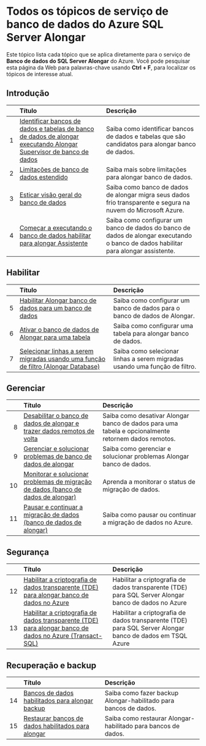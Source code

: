 <properties
    pageTitle="Todos os tópicos de serviço de banco de dados do SQL Server Alongar | Microsoft Azure"
    description="Tabela de todos os tópicos para o serviço Azure denominada banco de dados do SQL Server Alongar que existe em http://azure.microsoft.com/documentation/articles/, título e descrição."
    services="sql-server-stretch-database"
    documentationCenter=""
    authors="DouglasL"
    manager="jhubbard"
    editor="MightyPen"/>

<tags
    ms.service="sql-server-stretch-database"
    ms.workload="sql-server-stretch-database"
    ms.tgt_pltfrm="na"
    ms.devlang="na"
    ms.topic="article"
    ms.date="10/05/2016"
    ms.author="DouglasL"/>


# <a name="all-topics-for-azure-sql-server-stretch-database-service"></a>Todos os tópicos de serviço de banco de dados do Azure SQL Server Alongar

Este tópico lista cada tópico que se aplica diretamente para o serviço de **Banco de dados do SQL Server Alongar** do Azure. Você pode pesquisar esta página da Web para palavras-chave usando **Ctrl + F**, para localizar os tópicos de interesse atual.




## <a name="get-started"></a>Introdução

| &nbsp; | Título | Descrição |
| --: | :-- | :-- |
| 1 | [Identificar bancos de dados e tabelas de banco de dados de alongar executando Alongar Supervisor de banco de dados](sql-server-stretch-database-identify-databases.md) | Saiba como identificar bancos de dados e tabelas que são candidatos para alongar banco de dados. |
| 2 | [Limitações de banco de dados estendido](sql-server-stretch-database-limitations.md) | Saiba mais sobre limitações para alongar banco de dados. |
| 3 | [Esticar visão geral do banco de dados](sql-server-stretch-database-overview.md) | Saiba como banco de dados de alongar migra seus dados frio transparente e segura na nuvem do Microsoft Azure. |
| 4 | [Começar a executando o banco de dados habilitar para alongar Assistente](sql-server-stretch-database-wizard.md) | Saiba como configurar um banco de dados do banco de dados de alongar executando o banco de dados habilitar para alongar assistente. |



## <a name="enable"></a>Habilitar

| &nbsp; | Título | Descrição |
| --: | :-- | :-- |
| 5 | [Habilitar Alongar banco de dados para um banco de dados](sql-server-stretch-database-enable-database.md) | Saiba como configurar um banco de dados para o banco de dados de Alongar. |
| 6 | [Ativar o banco de dados de Alongar para uma tabela](sql-server-stretch-database-enable-table.md) | Saiba como configurar uma tabela para alongar banco de dados. |
| 7 | [Selecionar linhas a serem migradas usando uma função de filtro (Alongar Database)](sql-server-stretch-database-predicate-function.md) | Saiba como selecionar linhas a serem migradas usando uma função de filtro. |



## <a name="manage"></a>Gerenciar

| &nbsp; | Título | Descrição |
| --: | :-- | :-- |
| 8 | [Desabilitar o banco de dados de alongar e trazer dados remotos de volta](sql-server-stretch-database-disable.md) | Saiba como desativar Alongar banco de dados para uma tabela e opcionalmente retornem dados remotos. |
| 9 | [Gerenciar e solucionar problemas de banco de dados de alongar](sql-server-stretch-database-manage.md) | Saiba como gerenciar e solucionar problemas Alongar banco de dados. |
| 10 | [Monitorar e solucionar problemas de migração de dados (banco de dados de alongar)](sql-server-stretch-database-monitor.md) | Aprenda a monitorar o status de migração de dados. |
| 11 | [Pausar e continuar a migração de dados (banco de dados de alongar)](sql-server-stretch-database-pause.md) | Saiba como pausar ou continuar a migração de dados no Azure. |



## <a name="security"></a>Segurança

| &nbsp; | Título | Descrição |
| --: | :-- | :-- |
| 12 | [Habilitar a criptografia de dados transparente (TDE) para alongar banco de dados no Azure](sql-server-stretch-database-encryption-tde.md) | Habilitar a criptografia de dados transparente (TDE) para SQL Server Alongar banco de dados no Azure |
| 13 | [Habilitar a criptografia de dados transparente (TDE) para alongar banco de dados no Azure (Transact-SQL)](sql-server-stretch-database-tde-tsql.md) | Habilitar a criptografia de dados transparente (TDE) para SQL Server Alongar banco de dados em TSQL Azure |



## <a name="backup-and-recovery"></a>Recuperação e backup

| &nbsp; | Título | Descrição |
| --: | :-- | :-- |
| 14 | [Bancos de dados habilitados para alongar backup](sql-server-stretch-database-backup.md) | Saiba como fazer backup Alongar\-habilitado para bancos de dados. |
| 15 | [Restaurar bancos de dados habilitados para alongar](sql-server-stretch-database-restore.md) | Saiba como restaurar Alongar\-habilitado para bancos de dados. |

